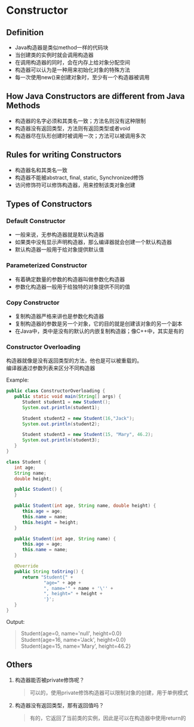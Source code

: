 # Constructor

## Definition

- Java构造器是类似method一样的代码块
- 当创建类的实例时就会调用构造器
- 在调用构造器的同时，会在内存上给对象分配空间
- 构造器可以认为是一种用来初始化对象的特殊方法
- 每一次使用new()来创建对象时，至少有一个构造器被调用

## How Java Constructors are different from Java Methods

- 构造器的名字必须和其类名一致；方法名则没有这种限制
- 构造器没有返回类型，方法则有返回类型或者void
- 构造器尽在队形创建时被调用一次；方法可以被调用多次

## Rules for writing Constructors

- 构造器名和其类名一致
- 构造器不能被abstract, final, static, Synchronized修饰
- 访问修饰符可以修饰构造器，用来控制该类对象创建

## Types of Constructors

### Default Constructor

- 一般来说，无参构造器就是默认构造器
- 如果类中没有显示声明构造器，那么编译器就会创建一个默认构造器
- 默认构造器一般用于给对象提供默认值

### Parameterized Constructor

- 有着确定数量的参数的构造器叫做参数化构造器
- 参数化构造器一般用于给独特的对象提供不同的值

### Copy Constructor

- 复制构造器严格来讲也是参数化构造器
- 复制构造器的参数是另一个对象，它的目的就是创建该对象的另一个副本
- 在Java中，类中是没有的默认的内嵌复制构造器；像C++中，其实是有的

### Constructor Overloading

构造器就像是没有返回类型的方法，他也是可以被重载的。  
编译器通过参数列表来区分不同构造器

Example:
```java
public class ConstructorOverloading {
   public static void main(String[] args) {
      Student student1 = new Student();
      System.out.println(student1);

      Student student2 = new Student(16,"Jack");
      System.out.println(student2);

      Student student3 = new Student(15, "Mary", 46.2);
      System.out.println(student3);
   }
}

class Student {
   int age;
   String name;
   double height;

   public Student() {
   }

   public Student(int age, String name, double height) {
      this.age = age;
      this.name = name;
      this.height = height;
   }

   public Student(int age, String name) {
      this.age = age;
      this.name = name;
   }

   @Override
   public String toString() {
      return "Student{" +
              "age=" + age +
              ", name='" + name + '\'' +
              ", height=" + height +
              '}';
   }
}
```

Output:
> Student{age=0, name='null', height=0.0}  
Student{age=16, name='Jack', height=0.0}  
Student{age=15, name='Mary', height=46.2}

## Others

1. 构造器能否被private修饰呢？
    > 可以的，使用private修饰构造器可以限制对象的创建，用于单例模式
2. 构造器没有返回类型，那有返回值吗？
    > 有的，它返回了当前类的实例，因此是可以在构造器中使用return的
